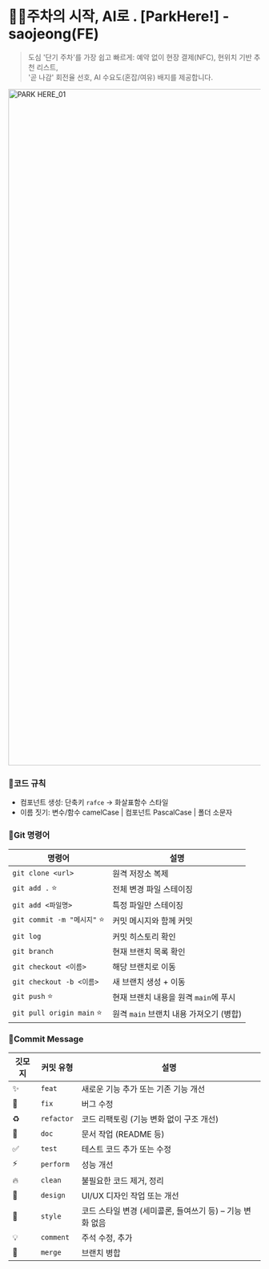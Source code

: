 # 🚗🚗주차의 시작, AI로 . [ParkHere!] - saojeong(FE)
> 도심 '단기 주차'를 가장 쉽고 빠르게: 예약 없이 현장 결제(NFC), 현위치 기반 추천 리스트, 
> <br>'곧 나감' 회전율 선호, AI 수요도(혼잡/여유) 배지를 제공합니다.

<img width="1080" height="1350" alt="PARK HERE_01" src="https://github.com/user-attachments/assets/53bfb30c-481c-4586-b811-61e14b8591a3" />

### 🔹코드 규칙

- 컴포넌트 생성: 단축키 `rafce` -> 화살표함수 스타일
- 이름 짓기: 변수/함수 camelCase | 컴포넌트 PascalCase | 폴더 소문자


### 🔹Git 명령어

| 명령어                      | 설명                                    |
| --------------------------- | --------------------------------------- |
| `git clone <url>`           | 원격 저장소 복제                        |
| `git add .` ⭐              | 전체 변경 파일 스테이징                 |
| `git add <파일명>`          | 특정 파일만 스테이징                    |
| `git commit -m "메시지"` ⭐ | 커밋 메시지와 함께 커밋                 |
| `git log`                   | 커밋 히스토리 확인                      |
| `git branch`                | 현재 브랜치 목록 확인                   |
| `git checkout <이름>`       | 해당 브랜치로 이동                      |
| `git checkout -b <이름>`    | 새 브랜치 생성 + 이동                   |
| `git push` ⭐               | 현재 브랜치 내용을 원격 `main`에 푸시   |
| `git pull origin main` ⭐   | 원격 `main` 브랜치 내용 가져오기 (병합) |

### 🔹Commit Message

| 깃모지 | 커밋 유형  | 설명                                                      |
| ------ | ---------- | --------------------------------------------------------- |
| ✨     | `feat`     | 새로운 기능 추가 또는 기존 기능 개선                      |
| 🐛     | `fix`      | 버그 수정                                                 |
| ♻️     | `refactor` | 코드 리팩토링 (기능 변화 없이 구조 개선)                  |
| 📝     | `doc`      | 문서 작업 (README 등)                                     |
| ✅     | `test`     | 테스트 코드 추가 또는 수정                                |
| ⚡️    | `perform`  | 성능 개선                                                 |
| 🔥     | `clean`    | 불필요한 코드 제거, 정리                                  |
| 💄     | `design`   | UI/UX 디자인 작업 또는 개선                               |
| 🎨     | `style`    | 코드 스타일 변경 (세미콜론, 들여쓰기 등) – 기능 변화 없음 |
| 💡     | `comment`  | 주석 수정, 추가                                           |
| 🔀     | `merge`    | 브랜치 병합                                               |
